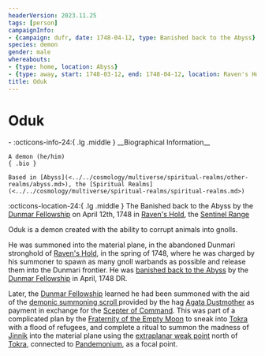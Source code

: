 ```yaml
---
headerVersion: 2023.11.25
tags: [person]
campaignInfo:
- {campaign: dufr, date: 1748-04-12, type: Banished back to the Abyss}
species: demon
gender: male
whereabouts:
- {type: home, location: Abyss}
- {type: away, start: 1748-03-12, end: 1748-04-12, location: Raven's Hold}
title: Oduk
---
```

# Oduk
<div class="grid cards ext-narrow-margin ext-one-column" markdown>
- :octicons-info-24:{ .lg .middle } __Biographical Information__

    A demon (he/him)  
    { .bio }

    Based in [Abyss](<../../cosmology/multiverse/spiritual-realms/other-realms/abyss.md>), the [Spiritual Realms](<../../cosmology/multiverse/spiritual-realms/spiritual-realms.md>)
</div>



:octicons-location-24:{ .lg .middle } The Banished back to the Abyss by the [Dunmar Fellowship](<../pcs/dunmar-fellowship/dunmar-fellowship.md>) on April 12th, 1748 in [Raven's Hold](<../../gazetteer/greater-dunmar/dunmari-basin/raven-s-hold.md>), the [Sentinel Range](<../../gazetteer/sentinel-range/sentinel-range.md>)  


Oduk is a demon created with the ability to corrupt animals into gnolls. 




He was summoned into the material plane, in the abandoned Dunmari stronghold of [Raven's Hold](<../../gazetteer/greater-dunmar/dunmari-basin/raven-s-hold.md>), in the spring of 1748, where he was charged by his summoner to spawn as many gnoll warbands as possible and release them into the Dunmari frontier. He was [banished back to the Abyss](<../../campaigns/dunmari-frontier/session-notes/session-11-dufr.md>) by the [Dunmar Fellowship](<../pcs/dunmar-fellowship/dunmar-fellowship.md>) in April, 1748 DR. 



Later, the [Dunmar Fellowship](<../pcs/dunmar-fellowship/dunmar-fellowship.md>) learned he had been summoned with the aid of the [demonic summoning scroll ](<../../campaigns/dunmari-frontier/mirror-visions/ivory-scroll-cap-vision.md>)provided by the hag [Agata Dustmother](<../fey/agata.md>) as payment in exchange for the [Scepter of Command](<../../things/artifacts-of-power/scepter-of-command.md>). This was part of a complicated plan by the [Fraternity of the Empty Moon](<../../groups/fraternity-of-the-empty-moon.md>) to sneak into [Tokra](<../../gazetteer/greater-dunmar/realms/dunmar/central-dunmar/tokra/tokra.md>) with a flood of refugees, and complete a ritual to summon the madness of [Jinnik](<../../cosmology/gods/high-gods/jinnik.md>) into the material plane using the [extraplanar weak point](<../../cosmology/multiverse/extraplanar-weak-point.md>) north of [Tokra](<../../gazetteer/greater-dunmar/realms/dunmar/central-dunmar/tokra/tokra.md>), connected to [Pandemonium](<../../cosmology/multiverse/spiritual-realms/other-realms/pandemonium.md>), as a focal point. 

